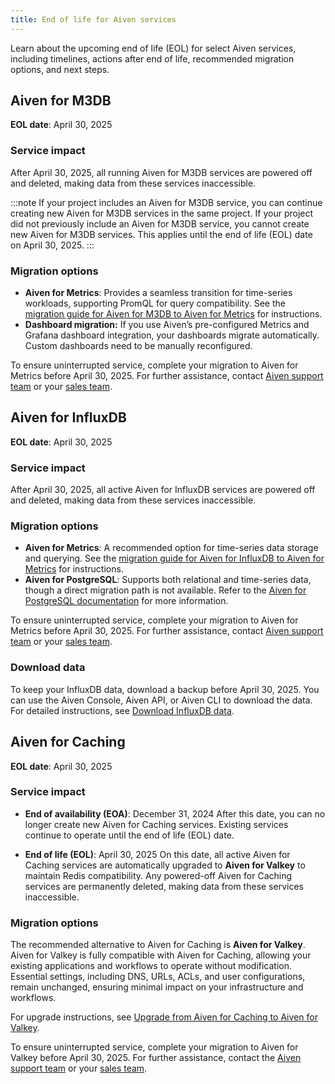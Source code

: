 ```yaml
---
title: End of life for Aiven services
---
```


Learn about the upcoming end of life (EOL) for select Aiven services, including timelines, actions after end of life, recommended migration options, and next steps.

## Aiven for M3DB

**EOL date**: April 30, 2025

### Service impact

After April 30, 2025, all running Aiven for M3DB
services are powered off and deleted, making data from these services inaccessible.

:::note
If your project includes an Aiven for M3DB service, you can continue creating new
Aiven for M3DB services in the same project. If your project did not previously include
an Aiven for M3DB service, you cannot create new Aiven for M3DB services. This applies
until the end of life (EOL) date on April 30, 2025.
:::

### Migration options

- **Aiven for Metrics**: Provides a seamless transition for time-series workloads,
  supporting PromQL for query compatibility. See the
  [migration guide for Aiven for M3DB to Aiven for Metrics](https://aiven.io/docs/products/metrics/howto/migrate-m3db-thanos)
  for instructions.
- **Dashboard migration:** If you use Aiven’s pre-configured Metrics and Grafana dashboard
  integration, your dashboards migrate automatically. Custom dashboards need to be
  manually reconfigured.

To ensure uninterrupted service, complete your migration to Aiven for Metrics before
April 30, 2025. For further assistance, contact
[Aiven support team](mailto:support@aiven.io) or your [sales team](mailto:sales@aiven.io).

## Aiven for InfluxDB

**EOL date**: April 30, 2025

### Service impact

After April 30, 2025, all active Aiven for InfluxDB services are powered off and
deleted, making data from these services inaccessible.

### Migration options

- **Aiven for Metrics**: A recommended option for time-series data storage and querying.
  See the
  [migration guide for Aiven for InfluxDB to Aiven for Metrics](/docs/products/metrics/howto/migrate-influxdb-thanos)
  for instructions.
- **Aiven for PostgreSQL**: Supports both relational and time-series data, though a
  direct migration path is not available. Refer to the
  [Aiven for PostgreSQL documentation](/docs/products/postgresql) for
  more information.

To ensure uninterrupted service, complete your migration to Aiven for Metrics before
April 30, 2025. For further assistance, contact
[Aiven support team](mailto:support@aiven.io) or your [sales team](mailto:sales@aiven.io).

### Download data

To keep your InfluxDB data, download a backup before April 30, 2025. You can use the
Aiven Console, Aiven API, or Aiven CLI to download the data. For detailed instructions,
see [Download InfluxDB data](/docs/products/metrics/howto/download-influxdb-data).

## Aiven for Caching

**EOL date**: April 30, 2025

### Service impact

- **End of availability (EOA)**: December 31, 2024
  After this date, you can no longer create new Aiven for Caching services. Existing
  services continue to operate until the end of life (EOL) date.

- **End of life (EOL)**: April 30, 2025
  On this date, all active Aiven for Caching services are automatically upgraded
  to **Aiven for Valkey** to maintain Redis compatibility. Any powered-off Aiven for
  Caching services are permanently deleted, making data from these services
  inaccessible.

### Migration options

The recommended alternative to Aiven for Caching is **Aiven for Valkey**. Aiven for
Valkey is fully compatible with Aiven for Caching, allowing your existing applications
and workflows to operate without modification. Essential settings, including DNS, URLs,
ACLs, and user configurations, remain unchanged, ensuring minimal impact on your
infrastructure and workflows.

For upgrade instructions, see
[Upgrade from Aiven for Caching to Aiven for Valkey](/docs/products/caching/howto/upgrade-aiven-for-caching-to-valkey).

To ensure uninterrupted service, complete your migration to Aiven for Valkey before
April 30, 2025. For further assistance, contact the
[Aiven support team](mailto:support@aiven.io) or your [sales team](mailto:sales@aiven.io).
